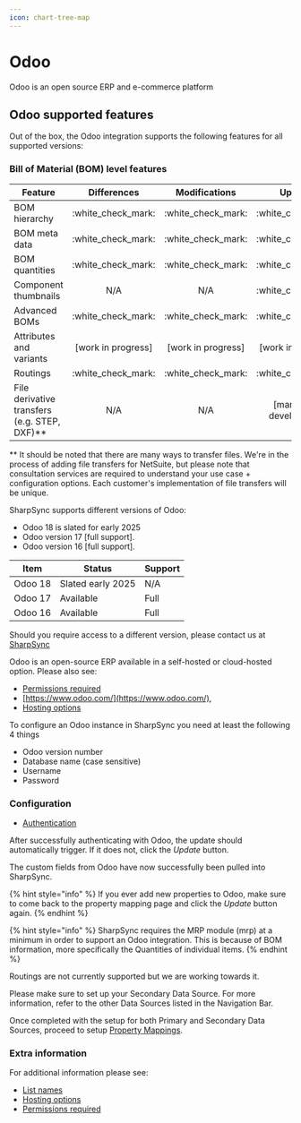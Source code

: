 ```yaml
---
icon: chart-tree-map
---
```


# Odoo

Odoo is an open source ERP and e-commerce platform

## Odoo supported features

Out of the box, the Odoo integration supports the following features for all supported versions:

### Bill of Material (BOM) level features

| Feature                                        |      Differences     |     Modifications    |          Updates          |
| ---------------------------------------------- | :------------------: | :------------------: | :-----------------------: |
| BOM hierarchy                                  | :white\_check\_mark: | :white\_check\_mark: |    :white\_check\_mark:   |
| BOM meta data                                  | :white\_check\_mark: | :white\_check\_mark: |    :white\_check\_mark:   |
| BOM quantities                                 | :white\_check\_mark: | :white\_check\_mark: |    :white\_check\_mark:   |
| Component thumbnails                           |          N/A         |          N/A         |    :white\_check\_mark:   |
| Advanced BOMs                                  | :white\_check\_mark: | :white\_check\_mark: |    :white\_check\_mark:   |
| Attributes and variants                        |  \[work in progress] |  \[work in progress] |    \[work in progress]    |
| Routings                                       | :white\_check\_mark: | :white\_check\_mark: |    :white\_check\_mark:   |
| File derivative transfers (e.g. STEP, DXF)\*\* |          N/A         |          N/A         | \[marked for development] |

\*\* It should be noted that there are many ways to transfer files. We're in the process of adding file transfers for NetSuite, but please note that consultation services are required to understand your use case + configuration options. Each customer's implementation of file transfers will be unique.

SharpSync supports different versions of Odoo:

* Odoo 18 is slated for early 2025
* Odoo version 17 \[full support].
* Odoo version 16 \[full support].&#x20;

| Item    | Status            | Support |
| ------- | ----------------- | ------- |
| Odoo 18 | Slated early 2025 | N/A     |
| Odoo 17 | Available         | Full    |
| Odoo 16 | Available         | Full    |



Should you require access to a different version, please contact us at [SharpSync](https://sharpsync.net/about/)

Odoo is an open-source ERP available in a self-hosted or cloud-hosted option. Please also see:

* [Permissions required](https://github.com/SharpSync/docs/blob/main/datasources/odoo/markdown/permissions_required.md)
* [https://www.odoo.com/](https://www.odoo.com/),
* [Hosting options](https://github.com/SharpSync/docs/blob/main/datasources/odoo/markdown/hosting-options.md)

To configure an Odoo instance in SharpSync you need at least the following 4 things

* Odoo version number
* Database name (case sensitive)
* Username
* Password

### Configuration

* [Authentication](getting-started/authentication-+-configuration.md)

After successfully authenticating with Odoo, the update should automatically trigger. If it does not, click the _Update_ button.

The custom fields from Odoo have now successfully been pulled into SharpSync.

{% hint style="info" %}
&#x20;If you ever add new properties to Odoo, make sure to come back to the property mapping page and click the _Update_ button again.
{% endhint %}

{% hint style="info" %}
SharpSync requires the MRP module (mrp) at a minimum in order to support an Odoo integration. This is because of BOM information, more specifically the Quantities of individual items.
{% endhint %}

Routings are not currently supported but we are working towards it.

Please make sure to set up your Secondary Data Source. For more information, refer to the other Data Sources listed in the Navigation Bar.

Once completed with the setup for both Primary and Secondary Data Sources, proceed to setup [Property Mappings](../../fundamentals/property-mappings.md).

### Extra information

For additional information please see:

* [List names](https://github.com/SharpSync/docs/blob/main/datasources/odoo/markdown/list_names.md)
* [Hosting options](https://github.com/SharpSync/docs/blob/main/datasources/odoo/markdown/hosting-options.md)
* [Permissions required](https://github.com/SharpSync/docs/blob/main/datasources/odoo/markdown/permissions_required.md)
